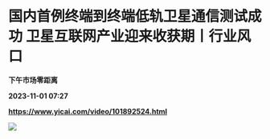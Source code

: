 # 国内首例终端到终端低轨卫星通信测试成功 卫星互联网产业迎来收获期丨行业风口
**下午市场零距离**

**2023-11-01 07:27**

**https://www.yicai.com/video/101892524.html**

![](http://imgcdn.yicai.com/vms-new/2023/11/60e6c221-01e8-4519-84e0-a14c5151dbe9_QXvW.jpg)